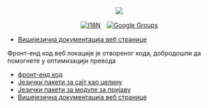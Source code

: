 <p align="center"><a href="https://wac.tax"><img src="https://cdn.jsdelivr.net/gh/wactax/img/logo.svg"/></a></p><p align="center"><a href="https://github.com/wactax/wac.tax/blob/main/doc/README.md#readme"><img alt="I18N" src="https://cdn.jsdelivr.net/gh/wactax/img/t.svg"/></a>　<a href="https://groups.google.com/u/2/g/wactax"><img alt="Google Groups" src="https://cdn.jsdelivr.net/gh/wactax/img/g-groups.svg"/></a></p>

* [Вишејезична документација веб странице](https://github.com/xxai-doc)

Фронт-енд код веб локације је отвореног кода, добродошли да помогнете у оптимизацији превода

* [фронт-енд код](https://github.com/xxai-art/web)
* [Језички пакети за сајт као целину](https://github.com/xxai-art/web/tree/main/i18n)
* [Језички пакети за модуле за пријаву](https://github.com/wacpkg/user/tree/main/ui.i18n)
* [Вишејезична документација веб странице](https://github.com/xxai-doc)
